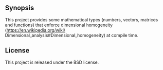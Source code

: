 ## Synopsis

This project provides some mathematical types (numbers, vectors, matrices and
functions) that enforce dimensional homogeneity (https://en.wikipedia.org/wiki/
Dimensional_analysis#Dimensional_homogeneity) at compile time.

## License

This project is released under the BSD license.
